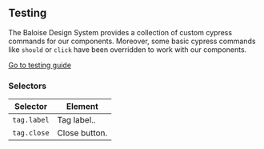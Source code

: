 ## Testing

The Baloise Design System provides a collection of custom cypress commands for our components. Moreover, some basic cypress commands like `should` or `click` have been overridden to work with our components.

<a class="sb-unstyled button is-primary" href="../?path=/docs/development-testing--page">Go to testing guide</a>

<!-- START: human documentation -->



<!-- END: human documentation -->


### Selectors

| Selector    | Element       |
| ----------- | ------------- |
| `tag.label` | Tag label..   |
| `tag.close` | Close button. |

